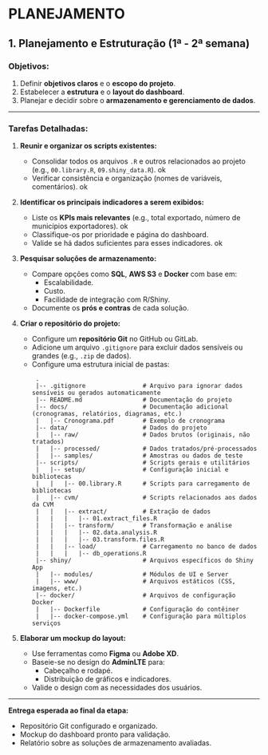 # PLANEJAMENTO

## **1. Planejamento e Estruturação (1ª - 2ª semana)**

### **Objetivos:**

1. Definir **objetivos claros** e o **escopo do projeto**.
2. Estabelecer a **estrutura** e o **layout do dashboard**.
3. Planejar e decidir sobre o **armazenamento e gerenciamento de dados**.

---

### **Tarefas Detalhadas:**

1. **Reunir e organizar os scripts existentes:**
   - Consolidar todos os arquivos `.R` e outros relacionados ao projeto (e.g., `00.library.R`, `09.shiny_data.R`). ok
   - Verificar consistência e organização (nomes de variáveis, comentários). ok

2. **Identificar os principais indicadores a serem exibidos:**
   - Liste os **KPIs mais relevantes** (e.g., total exportado, número de municípios exportadores). ok
   - Classifique-os por prioridade e página do dashboard.
   - Valide se há dados suficientes para esses indicadores. ok

3. **Pesquisar soluções de armazenamento:**
   - Compare opções como **SQL**, **AWS S3** e **Docker** com base em:
     - Escalabilidade.
     - Custo.
     - Facilidade de integração com R/Shiny.
   - Documente os **prós e contras** de cada solução.

4. **Criar o repositório do projeto:**
   - Configure um **repositório Git** no GitHub ou GitLab.
   - Adicione um arquivo `.gitignore` para excluir dados sensíveis ou grandes (e.g., `.zip` de dados).
   - Configure uma estrutura inicial de pastas:
     ```
      .
      |-- .gitignore                # Arquivo para ignorar dados sensíveis ou gerados automaticamente
      |-- README.md                 # Documentação do projeto
      |-- docs/                     # Documentação adicional (cronogramas, relatórios, diagramas, etc.)
      |   |-- Cronograma.pdf        # Exemplo de cronograma
      |-- data/                     # Dados do projeto
      |   |-- raw/                  # Dados brutos (originais, não tratados)
      |   |-- processed/            # Dados tratados/pré-processados
      |   |-- samples/              # Amostras ou dados de teste
      |-- scripts/                  # Scripts gerais e utilitários
      |   |-- setup/                # Configuração inicial e bibliotecas
      |   |   |-- 00.library.R      # Scripts para carregamento de bibliotecas
      |   |-- cvm/                  # Scripts relacionados aos dados da CVM
      |   |   |-- extract/          # Extração de dados
      |   |   |   |-- 01.extract_files.R
      |   |   |-- transform/        # Transformação e análise
      |   |   |   |-- 02.data.analysis.R
      |   |   |   |-- 03.transform.files.R
      |   |   |-- load/             # Carregamento no banco de dados
      |   |   |   |-- db_operations.R
      |-- shiny/                    # Arquivos específicos do Shiny App
      |   |-- modules/              # Módulos de UI e Server
      |   |-- www/                  # Arquivos estáticos (CSS, imagens, etc.)
      |-- docker/                   # Arquivos de configuração Docker
      |   |-- Dockerfile            # Configuração do contêiner
      |   |-- docker-compose.yml    # Configuração para múltiplos serviços
     ```

5. **Elaborar um mockup do layout:**
   - Use ferramentas como **Figma** ou **Adobe XD**.
   - Baseie-se no design do **AdminLTE** para:
     - Cabeçalho e rodapé.
     - Distribuição de gráficos e indicadores.
   - Valide o design com as necessidades dos usuários.

---

**Entrega esperada ao final da etapa:**
- Repositório Git configurado e organizado.
- Mockup do dashboard pronto para validação.
- Relatório sobre as soluções de armazenamento avaliadas.